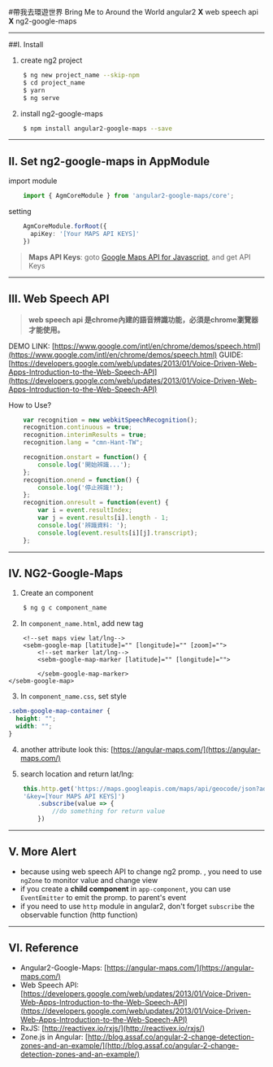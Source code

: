 #帶我去環遊世界 Bring Me to Around the World
angular2 **X** web speech api **X** ng2-google-maps

---

##I. Install

1. create ng2 project
```bash
	$ ng new project_name --skip-npm
	$ cd project_name
	$ yarn
	$ ng serve
```

2. install ng2-google-maps
```bash
	$ npm install angular2-google-maps --save
```

---

## II. Set ng2-google-maps in AppModule

import module
```typescript
	import { AgmCoreModule } from 'angular2-google-maps/core';
```

setting
```typescript
	AgmCoreModule.forRoot({
      apiKey: '[Your MAPS API KEYS]'
    })
```
> **Maps API Keys**: 
> goto [Google Maps API for Javascript](https://developers.google.com/maps/documentation/javascript/?hl=zh-tw), and get API Keys

---

## III. Web Speech API
> **web speech api 是chrome內建的語音辨識功能，必須是chrome瀏覽器才能使用。**

DEMO LINK: [https://www.google.com/intl/en/chrome/demos/speech.html](https://www.google.com/intl/en/chrome/demos/speech.html)
GUIDE: [https://developers.google.com/web/updates/2013/01/Voice-Driven-Web-Apps-Introduction-to-the-Web-Speech-API](https://developers.google.com/web/updates/2013/01/Voice-Driven-Web-Apps-Introduction-to-the-Web-Speech-API)

How to Use?
```javascript
	var recognition = new webkitSpeechRecognition();
	recognition.continuous = true;
    recognition.interimResults = true;
    recognition.lang = "cmn-Hant-TW";

    recognition.onstart = function() {
	    console.log('開始辨識...');
    };
    recognition.onend = function() {
        console.log('停止辨識!');
    };
    recognition.onresult = function(event) {
		var i = event.resultIndex;
        var j = event.results[i].length - 1;
        console.log('辨識資料: ');
        console.log(event.results[i][j].transcript);    
	};
```

---

## IV. NG2-Google-Maps

1. Create an component
```bash
	$ ng g c component_name
```

2. In `component_name.html`, add new tag
```vbscript-html
	<!--set maps view lat/lng-->
	<sebm-google-map [latitude]="" [longitude]="" [zoom]="">
		<!--set marker lat/lng-->
		<sebm-google-map-marker [latitude]="" [longitude]="">
		
		</sebm-google-map-marker>
</sebm-google-map>
```
3. In `component_name.css`, set style
```css
.sebm-google-map-container {
  height: "";
  width: "";
}
```
4. another attribute look this: [https://angular-maps.com/](https://angular-maps.com/)

5. search location and return lat/lng:
```typescript
	this.http.get('https://maps.googleapis.com/maps/api/geocode/json?address=' + loc + 
	'&key=[Your MAPS API KEYS]')
        .subscribe(value => {
            //do something for return value
        })
```


---

## V. More Alert

-  because using web speech API to change ng2 promp. , you need to use `ngZone` to monitor value and change view
-  if you create a **child component** in `app-component`, you can use `EventEmitter` to emit the promp. to parent's event
-  if you need to use `http` module in angular2, don't forget `subscribe` the observable function (http function)

---

## VI. Reference

- Angular2-Google-Maps: [https://angular-maps.com/](https://angular-maps.com/)
- Web Speech API: [https://developers.google.com/web/updates/2013/01/Voice-Driven-Web-Apps-Introduction-to-the-Web-Speech-API](https://developers.google.com/web/updates/2013/01/Voice-Driven-Web-Apps-Introduction-to-the-Web-Speech-API)
- RxJS: [http://reactivex.io/rxjs/](http://reactivex.io/rxjs/)
- Zone.js in Angular: [http://blog.assaf.co/angular-2-change-detection-zones-and-an-example/](http://blog.assaf.co/angular-2-change-detection-zones-and-an-example/)